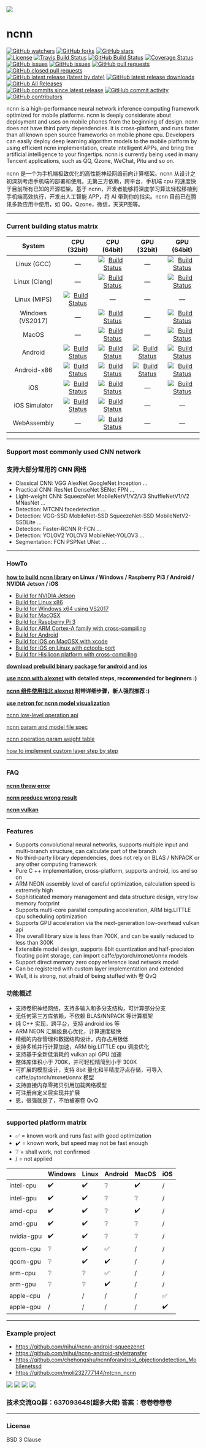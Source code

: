 ![](https://raw.githubusercontent.com/Tencent/ncnn/master/images/256-ncnn.png)
# ncnn

[![GitHub watchers](https://img.shields.io/github/watchers/Tencent/ncnn?style=social)](https://github.com/Tencent/ncnn/watchers)
[![GitHub forks](https://img.shields.io/github/forks/Tencent/ncnn?style=social)](https://github.com/Tencent/ncnn/network/members)
[![GitHub stars](https://img.shields.io/github/stars/Tencent/ncnn?style=social)](https://github.com/Tencent/ncnn/stargazers)  
[![License](https://img.shields.io/badge/license-BSD--3--Clause-blue.svg)](https://raw.githubusercontent.com/Tencent/ncnn/master/LICENSE.txt)
[![Travis Build Status](https://img.shields.io/travis/Tencent/ncnn/master?label=build%40travis)](https://travis-ci.org/Tencent/ncnn)
[![GitHub Build Status](https://img.shields.io/github/workflow/status/Tencent/ncnn/CI/master?label=build%40actions)](https://github.com/Tencent/ncnn/actions)
[![Coverage Status](https://coveralls.io/repos/github/Tencent/ncnn/badge.svg?branch=master)](https://coveralls.io/github/Tencent/ncnn?branch=master)  
[![GitHub issues](https://img.shields.io/github/issues/Tencent/ncnn)](https://github.com/Tencent/ncnn/issues?q=is%3Aopen+is%3Aissue)
[![GitHub issues](https://img.shields.io/github/issues-closed/Tencent/ncnn)](https://github.com/Tencent/ncnn/issues?q=is%3Aissue+is%3Aclosed)
[![GitHub pull requests](https://img.shields.io/github/issues-pr/Tencent/ncnn)](https://github.com/Tencent/ncnn/issues?q=is%3Aopen+is%3Apr)
[![GitHub closed pull requests](https://img.shields.io/github/issues-pr-closed/Tencent/ncnn)](https://github.com/Tencent/ncnn/issues?q=is%3Apr+is%3Aclosed)  
[![GitHub latest release (latest by date)](https://img.shields.io/github/v/release/Tencent/ncnn?label=release%40latest)](https://github.com/Tencent/ncnn/releases)
[![GitHub latest release downloads](https://img.shields.io/github/downloads/Tencent/ncnn/latest/total)](https://github.com/Tencent/ncnn/releases/latest)
[![GitHub All Releases](https://img.shields.io/github/downloads/Tencent/ncnn/total?label=downloads%40total)](https://github.com/Tencent/ncnn/releases)  
[![GitHub commits since latest release](https://img.shields.io/github/commits-since/Tencent/ncnn/latest/master?label=commits%40last)](https://github.com/Tencent/ncnn/graphs/commit-activity)
[![GitHub commit activity](https://img.shields.io/github/commit-activity/m/Tencent/ncnn?label=commits)](https://github.com/Tencent/ncnn/graphs/commit-activity)
[![GitHub contributors](https://img.shields.io/github/contributors-anon/Tencent/ncnn)](https://github.com/Tencent/ncnn/graphs/contributors)  


ncnn is a high-performance neural network inference computing framework optimized for mobile platforms. ncnn is deeply considerate about deployment and uses on mobile phones from the beginning of design. ncnn does not have third party dependencies. it is cross-platform, and runs faster than all known open source frameworks on mobile phone cpu. Developers can easily deploy deep learning algorithm models to the mobile platform by using efficient ncnn implementation, create intelligent APPs, and bring the artificial intelligence to your fingertips. ncnn is currently being used in many Tencent applications, such as QQ, Qzone, WeChat, Pitu and so on.

ncnn 是一个为手机端极致优化的高性能神经网络前向计算框架。ncnn 从设计之初深刻考虑手机端的部署和使用。无第三方依赖，跨平台，手机端 cpu 的速度快于目前所有已知的开源框架。基于 ncnn，开发者能够将深度学习算法轻松移植到手机端高效执行，开发出人工智能 APP，将 AI 带到你的指尖。ncnn 目前已在腾讯多款应用中使用，如 QQ，Qzone，微信，天天P图等。

---

### Current building status matrix

| System | CPU (32bit) | CPU (64bit) | GPU (32bit) | GPU (64bit) |
| :---: | :---: | :---: | :--: | :--: |
| Linux (GCC) | — | [![Build Status](https://badges.herokuapp.com/travis/Tencent/ncnn?env=NAME=linux-gcc&label=build)](https://travis-ci.org/Tencent/ncnn) | — | [![Build Status](https://badges.herokuapp.com/travis/Tencent/ncnn?env=NAME=linux-gcc-gpu&label=build)](https://travis-ci.org/Tencent/ncnn) |
| Linux (Clang) | — | [![Build Status](https://badges.herokuapp.com/travis/Tencent/ncnn?env=NAME=linux-clang&label=build)](https://travis-ci.org/Tencent/ncnn) | — | [![Build Status](https://badges.herokuapp.com/travis/Tencent/ncnn?env=NAME=linux-clang-gpu&label=build)](https://travis-ci.org/Tencent/ncnn) |
| Linux (MIPS) | [![Build Status](https://badges.herokuapp.com/travis/Tencent/ncnn?env=NAME=linux-mips-mti&label=build)](https://travis-ci.org/Tencent/ncnn) | — | — | — |
| Windows (VS2017) | — | [![Build Status](https://badges.herokuapp.com/travis/Tencent/ncnn?env=NAME=windows-vs2017&label=build)](https://travis-ci.org/Tencent/ncnn) | — | [![Build Status](https://badges.herokuapp.com/travis/Tencent/ncnn?env=NAME=windows-vs2017-gpu&label=build)](https://travis-ci.org/Tencent/ncnn) |
| MacOS | — | [![Build Status](https://badges.herokuapp.com/travis/Tencent/ncnn?env=NAME=macos-clang&label=build)](https://travis-ci.org/Tencent/ncnn) | — | [![Build Status](https://badges.herokuapp.com/travis/Tencent/ncnn?env=NAME=macos-clang-gpu&label=build)](https://travis-ci.org/Tencent/ncnn) |
| Android | [![Build Status](https://badges.herokuapp.com/travis/Tencent/ncnn?env=NAME=android-armv7&label=build)](https://travis-ci.org/Tencent/ncnn) | [![Build Status](https://badges.herokuapp.com/travis/Tencent/ncnn?env=NAME=android-armv7-gpu&label=build)](https://travis-ci.org/Tencent/ncnn) | [![Build Status](https://badges.herokuapp.com/travis/Tencent/ncnn?env=NAME=android-aarch64&label=build)](https://travis-ci.org/Tencent/ncnn) | [![Build Status](https://badges.herokuapp.com/travis/Tencent/ncnn?env=NAME=android-aarch64-gpu&label=build)](https://travis-ci.org/Tencent/ncnn) |
| Android-x86 | [![Build Status](https://badges.herokuapp.com/travis/Tencent/ncnn?env=NAME=android-x86&label=build)](https://travis-ci.org/Tencent/ncnn) | [![Build Status](https://badges.herokuapp.com/travis/Tencent/ncnn?env=NAME=android-x86-gpu&label=build)](https://travis-ci.org/Tencent/ncnn) | [![Build Status](https://badges.herokuapp.com/travis/Tencent/ncnn?env=NAME=android-x86_64&label=build)](https://travis-ci.org/Tencent/ncnn) | [![Build Status](https://badges.herokuapp.com/travis/Tencent/ncnn?env=NAME=android-x86_64-gpu&label=build)](https://travis-ci.org/Tencent/ncnn) |
| iOS | [![Build Status](https://badges.herokuapp.com/travis/Tencent/ncnn?env=NAME=ios-iphoneos&label=build)](https://travis-ci.org/Tencent/ncnn) | [![Build Status](https://badges.herokuapp.com/travis/Tencent/ncnn?env=NAME=ios-iphoneos&label=build)](https://travis-ci.org/Tencent/ncnn) | — | [![Build Status](https://badges.herokuapp.com/travis/Tencent/ncnn?env=NAME=ios-iphoneos-gpu&label=build)](https://travis-ci.org/Tencent/ncnn) |
| iOS Simulator | [![Build Status](https://badges.herokuapp.com/travis/Tencent/ncnn?env=NAME=ios-iphonesimulator&label=build)](https://travis-ci.org/Tencent/ncnn) | [![Build Status](https://badges.herokuapp.com/travis/Tencent/ncnn?env=NAME=ios-iphonesimulator&label=build)](https://travis-ci.org/Tencent/ncnn) | — | — |
| WebAssembly | — | [![Build Status](https://badges.herokuapp.com/travis/Tencent/ncnn?env=NAME=webassembly&label=build)](https://travis-ci.org/Tencent/ncnn) | — | — |

---

### Support most commonly used CNN network
### 支持大部分常用的 CNN 网络

* Classical CNN: VGG AlexNet GoogleNet Inception ...
* Practical CNN: ResNet DenseNet SENet FPN ...
* Light-weight CNN: SqueezeNet MobileNetV1/V2/V3 ShuffleNetV1/V2 MNasNet ...
* Detection: MTCNN facedetection ...
* Detection: VGG-SSD MobileNet-SSD SqueezeNet-SSD MobileNetV2-SSDLite ...
* Detection: Faster-RCNN R-FCN ...
* Detection: YOLOV2 YOLOV3 MobileNet-YOLOV3 ...
* Segmentation: FCN PSPNet UNet ...

---

### HowTo

**[how to build ncnn library](https://github.com/Tencent/ncnn/wiki/how-to-build) on Linux / Windows / Raspberry Pi3 / Android / NVIDIA Jetson / iOS**

* [Build for NVIDIA Jetson](https://github.com/Tencent/ncnn/wiki/how-to-build#build-for-nvidia-jetson)
* [Build for Linux x86](https://github.com/Tencent/ncnn/wiki/how-to-build#build-for-linux-x86)
* [Build for Windows x64 using VS2017](https://github.com/Tencent/ncnn/wiki/how-to-build#build-for-windows-x64-using-visual-studio-community-2017)
* [Build for MacOSX](https://github.com/Tencent/ncnn/wiki/how-to-build#build-for-macosx)
* [Build for Raspberry Pi 3](https://github.com/Tencent/ncnn/wiki/how-to-build#build-for-raspberry-pi-3)
* [Build for ARM Cortex-A family with cross-compiling](https://github.com/Tencent/ncnn/wiki/how-to-build#build-for-arm-cortex-a-family-with-cross-compiling)
* [Build for Android](https://github.com/Tencent/ncnn/wiki/how-to-build#build-for-android)
* [Build for iOS on MacOSX with xcode](https://github.com/Tencent/ncnn/wiki/how-to-build#build-for-ios-on-macosx-with-xcode)
* [Build for iOS on Linux with cctools-port](https://github.com/Tencent/ncnn/wiki/how-to-build#build-for-ios-on-linux-with-cctools-port)
* [Build for Hisilicon platform with cross-compiling](https://github.com/Tencent/ncnn/wiki/how-to-build#build-for-hisilicon-platform-with-cross-compiling)

**[download prebuild binary package for android and ios](https://github.com/Tencent/ncnn/releases)**

**[use ncnn with alexnet](https://github.com/Tencent/ncnn/wiki/use-ncnn-with-alexnet) with detailed steps, recommended for beginners :)**

**[ncnn 组件使用指北 alexnet](https://github.com/Tencent/ncnn/wiki/use-ncnn-with-alexnet.zh) 附带详细步骤，新人强烈推荐 :)**

**[use netron for ncnn model visualization](https://lutzroeder.github.io/netron/)**

[ncnn low-level operation api](https://github.com/Tencent/ncnn/wiki/low-level-operation-api)

[ncnn param and model file spec](https://github.com/Tencent/ncnn/wiki/param-and-model-file-structure)

[ncnn operation param weight table](https://github.com/Tencent/ncnn/wiki/operation-param-weight-table)

[how to implement custom layer step by step](https://github.com/Tencent/ncnn/wiki/how-to-implement-custom-layer-step-by-step)

---

### FAQ

**[ncnn throw error](https://github.com/Tencent/ncnn/wiki/FAQ-ncnn-throw-error)**

**[ncnn produce wrong result](https://github.com/Tencent/ncnn/wiki/FAQ-ncnn-produce-wrong-result)**

**[ncnn vulkan](https://github.com/Tencent/ncnn/wiki/FAQ-ncnn-vulkan)**

---

### Features

* Supports convolutional neural networks, supports multiple input and multi-branch structure, can calculate part of the branch
* No third-party library dependencies, does not rely on BLAS / NNPACK or any other computing framework
* Pure C ++ implementation, cross-platform, supports android, ios and so on
* ARM NEON assembly level of careful optimization, calculation speed is extremely high
* Sophisticated memory management and data structure design, very low memory footprint
* Supports multi-core parallel computing acceleration, ARM big.LITTLE cpu scheduling optimization
* Supports GPU acceleration via the next-generation low-overhead vulkan api
* The overall library size is less than 700K, and can be easily reduced to less than 300K
* Extensible model design, supports 8bit quantization and half-precision floating point storage, can import caffe/pytorch/mxnet/onnx models
* Support direct memory zero copy reference load network model
* Can be registered with custom layer implementation and extended
* Well, it is strong, not afraid of being stuffed with 卷   QvQ

### 功能概述

* 支持卷积神经网络，支持多输入和多分支结构，可计算部分分支
* 无任何第三方库依赖，不依赖 BLAS/NNPACK 等计算框架
* 纯 C++ 实现，跨平台，支持 android ios 等
* ARM NEON 汇编级良心优化，计算速度极快
* 精细的内存管理和数据结构设计，内存占用极低
* 支持多核并行计算加速，ARM big.LITTLE cpu 调度优化
* 支持基于全新低消耗的 vulkan api GPU 加速
* 整体库体积小于 700K，并可轻松精简到小于 300K
* 可扩展的模型设计，支持 8bit 量化和半精度浮点存储，可导入 caffe/pytorch/mxnet/onnx 模型
* 支持直接内存零拷贝引用加载网络模型
* 可注册自定义层实现并扩展
* 恩，很强就是了，不怕被塞卷 QvQ

---
### supported platform matrix

* ✅ = known work and runs fast with good optimization
* ✔️ = known work, but speed may not be fast enough
* ❔ = shall work, not confirmed
* / = not applied

|    |Windows|Linux|Android|MacOS|iOS|
|---|---|---|---|---|---|
|intel-cpu|✔️|✔️|❔|✔️|/|
|intel-gpu|✔️|✔️|❔|❔|/|
|amd-cpu|✔️|✔️|❔|✔️|/|
|amd-gpu|✔️|✔️|❔|❔|/|
|nvidia-gpu|✔️|✔️|❔|❔|/|
|qcom-cpu|❔|✔️|✅|/|/|
|qcom-gpu|❔|✔️|✔️|/|/|
|arm-cpu|❔|❔|✅|/|/|
|arm-gpu|❔|❔|✔️|/|/|
|apple-cpu|/|/|/|/|✅|
|apple-gpu|/|/|/|/|✔️|


---

### Example project

* https://github.com/nihui/ncnn-android-squeezenet
* https://github.com/nihui/ncnn-android-styletransfer
* https://github.com/chehongshu/ncnnforandroid_objectiondetection_Mobilenetssd
* https://github.com/moli232777144/mtcnn_ncnn

![](https://github.com/nihui/ncnn-assets/raw/master/20181217/ncnn-2.jpg)
![](https://github.com/nihui/ncnn-assets/raw/master/20181217/4.jpg)
![](https://github.com/nihui/ncnn-assets/raw/master/20181217/ncnn-23.jpg)
![](https://github.com/nihui/ncnn-assets/raw/master/20181217/ncnn-m.png)

### 技术交流QQ群：637093648(超多大佬)  答案：卷卷卷卷卷

---

### License

BSD 3 Clause

